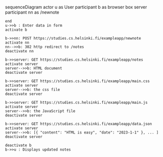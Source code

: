 sequenceDiagram
    actor u as User 
    participant b as browser
    box server
    participant nn as /newnote

    end
    u->>b : Enter data in form
    activate b

    b->>nn: POST https://studies.cs.helsinki.fi/exampleapp/newnote
    activate nn
    nn-->>b: 302 http redirect to /notes
    deactivate nn

    b->>server: GET https://studies.cs.helsinki.fi/exampleapp/notes
    activate server
    server-->>b: HTML document
    deactivate server

    b->>server: GET https://studies.cs.helsinki.fi/exampleapp/main.css
    activate server
    server-->>b: the css file
    deactivate server

    b->>server: GET https://studies.cs.helsinki.fi/exampleapp/main.js
    activate server
    server-->>b: the JavaScript file
    deactivate server
    
    b->>server: GET https://studies.cs.helsinki.fi/exampleapp/data.json
    activate server
    server-->>b: [{ "content": "HTML is easy", "date": "2023-1-1" }, ... ]
    deactivate server

    deactivate b
    b->>u : Displays updated notes
